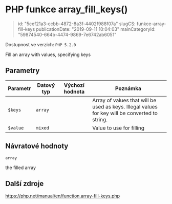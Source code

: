 PHP funkce array_fill_keys()
================================

> id: "5cef21a3-ccbb-4872-8a3f-4402f988f07a"
> slugCS: funkce-array-fill-keys
> publicationDate: "2019-09-11 10:04:03"
> mainCategoryId: "59874540-664b-4474-9869-7e6742ab6051"

Dostupnost ve verzích: `PHP 5.2.0`

Fill an array with values, specifying keys


Parametry
--------------

| Parametr | Datový typ | Výchozí hodnota | Poznámka |
|-----|-----|-----|-----|
| `$keys` | `array` |  | Array of values that will be used as keys. Illegal values for key will be converted to string. |
| `$value` | `mixed` |  | Value to use for filling |


Návratové hodnoty
----------------

`array`

the filled array

Další zdroje
------------

https://php.net/manual/en/function.array-fill-keys.php
